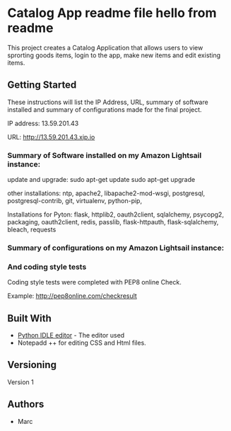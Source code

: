 # Catalog App readme file hello from readme

This project creates a Catalog Application that allows users to view sprorting goods items, login to the app, make new items and edit existing items.

## Getting Started

These instructions will list the IP Address, URL, summary of software installed and summary of configurations made for the final project.

IP address: 13.59.201.43

URL: http://13.59.201.43.xip.io



### Summary of Software installed on my Amazon Lightsail instance:

update and upgrade: 
sudo apt-get update
sudo apt-get upgrade

other installations:
ntp, apache2, libapache2-mod-wsgi, postgresql, postgresql-contrib, git, virtualenv, python-pip, 

Installations for Pyton: flask, httplib2, oauth2client, sqlalchemy, psycopg2, packaging, oauth2client, redis, passlib, flask-httpauth, flask-sqlalchemy, bleach, requests


### Summary of configurations on my Amazon Lightsail instance:



### And coding style tests

Coding style tests were completed with PEP8 online Check.

Example: http://pep8online.com/checkresult


## Built With

* [Python IDLE editor](https://www.python.org/downloads/) - The editor used
* Notepadd ++ for editing CSS and Html files.

## Versioning

Version 1

## Authors

* Marc


